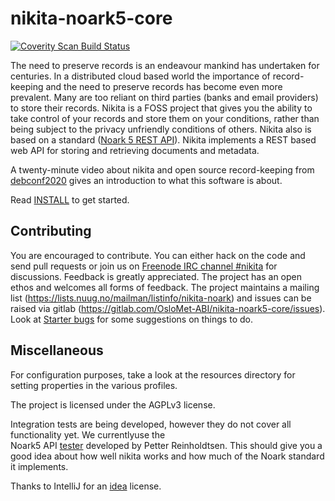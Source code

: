 # nikita-noark5-core

<a href="https://scan.coverity.com/projects/OsloMet-ABI-nikita-noark5-core">
  <img alt="Coverity Scan Build Status"
       src="https://scan.coverity.com/projects/12784/badge.svg"/>
</a>

The need to preserve records is an endeavour mankind has undertaken for centuries. In a distributed cloud based world
the importance of record-keeping and the need to preserve records has become even more prevalent. Many are too reliant
on third parties (banks and email providers) to store their records. Nikita is a FOSS project that gives you the ability
to take control of your records and store them on your conditions, rather than being subject to the privacy unfriendly
conditions of others. Nikita also is based on a
standard ([Noark 5 REST API](https://github.com/arkivverket/noark5-tjenestegrensesnitt-standard)). Nikita implements a
REST based web API for storing and retrieving documents and metadata.

A twenty-minute video about nikita and open source record-keeping
from [debconf2020](https://debconf20.debconf.org/talks/58-flexible-record-keeping-in-a-foss-world/) gives an
introduction to what this software is about.

Read [INSTALL](docs/general/Install.md) to get started.

## Contributing

You are encouraged to contribute. You can either hack on the code and send pull requests or join us on
[Freenode IRC channel #nikita](http://webchat.freenode.net?randomnick=1&channels=%23nikita&uio=d4)
for discussions. Feedback is greatly appreciated. The project has an open ethos and welcomes all forms of feedback. The
project maintains a mailing list
(https://lists.nuug.no/mailman/listinfo/nikita-noark) and issues can be raised 
via gitlab (https://gitlab.com/OsloMet-ABI/nikita-noark5-core/issues). Look at
[Starter bugs](./docs/general/Starter-bugs.md) for some suggestions on things
to do.

## Miscellaneous

For configuration purposes, take a look at the resources directory for setting properties in the various profiles.

The project is licensed under the AGPLv3 license.

Integration tests are being developed, however they do not cover all functionality yet. We currentlyuse the  
Noark5 API [tester](https://github.com/petterreinholdtsen/noark5-tester) developed by Petter Reinholdtsen. This should
give you a good idea about how well nikita works and how much of the Noark standard it implements.

Thanks to IntelliJ for an [idea](https://www.jetbrains.com/idea/) license.

